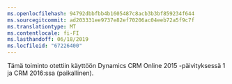 ```yaml
---
ms.openlocfilehash: 94792dbbfbb4b1605487c8acb3b3bf859234f644
ms.sourcegitcommit: ad203331ee9737e82ef70206ac04eeb72a5f9c7f
ms.translationtype: MT
ms.contentlocale: fi-FI
ms.lasthandoff: 06/18/2019
ms.locfileid: "67226400"
---
```

Tämä toiminto otettiin käyttöön Dynamics CRM Online 2015 -päivityksessä 1 ja CRM 2016:ssa (paikallinen).